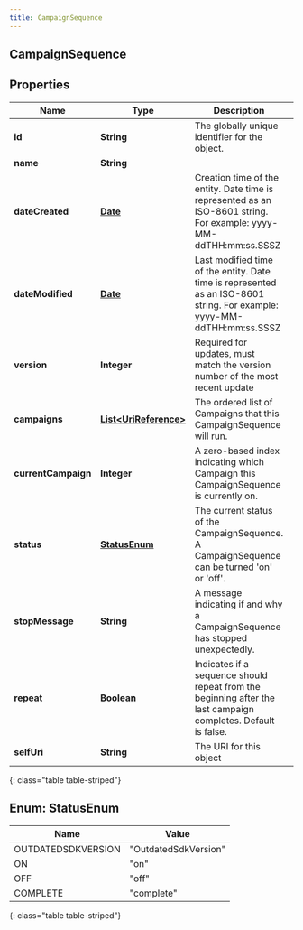 ```yaml
---
title: CampaignSequence
---
```

## CampaignSequence


## Properties

| Name | Type | Description | Notes |
| ------------ | ------------- | ------------- | ------------- |
| **id** | **String** | The globally unique identifier for the object. |  [optional] |
| **name** | **String** |  |  [optional] |
| **dateCreated** | [**Date**](Date.html) | Creation time of the entity. Date time is represented as an ISO-8601 string. For example: yyyy-MM-ddTHH:mm:ss.SSSZ |  [optional] |
| **dateModified** | [**Date**](Date.html) | Last modified time of the entity. Date time is represented as an ISO-8601 string. For example: yyyy-MM-ddTHH:mm:ss.SSSZ |  [optional] |
| **version** | **Integer** | Required for updates, must match the version number of the most recent update |  [optional] |
| **campaigns** | [**List&lt;UriReference&gt;**](UriReference.html) | The ordered list of Campaigns that this CampaignSequence will run. |  |
| **currentCampaign** | **Integer** | A zero-based index indicating which Campaign this CampaignSequence is currently on. |  |
| **status** | [**StatusEnum**](#StatusEnum) | The current status of the CampaignSequence. A CampaignSequence can be turned &#39;on&#39; or &#39;off&#39;. |  |
| **stopMessage** | **String** | A message indicating if and why a CampaignSequence has stopped unexpectedly. |  [optional] |
| **repeat** | **Boolean** | Indicates if a sequence should repeat from the beginning after the last campaign completes. Default is false. |  [optional] |
| **selfUri** | **String** | The URI for this object |  [optional] |
{: class="table table-striped"}


<a name="StatusEnum"></a>

## Enum: StatusEnum

| Name | Value |
| ---- | ----- |
| OUTDATEDSDKVERSION | &quot;OutdatedSdkVersion&quot; |
| ON | &quot;on&quot; |
| OFF | &quot;off&quot; |
| COMPLETE | &quot;complete&quot; |
{: class="table table-striped"}



